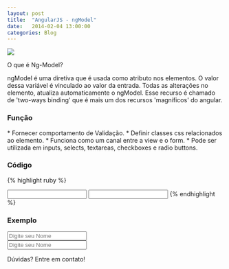 ```yaml
---
layout: post
title:  "AngularJS - ngModel"
date:   2014-02-04 13:00:00
categories: Blog
---
```


<img src="{{site.baseurl}}/img/posts/angularjs.jpg"  />


O que é Ng-Model?

ngModel é uma diretiva que é usada como atributo nos elementos.
O valor dessa variável é vinculado ao valor da entrada. 
Todas as alterações no elemento, atualiza automaticamente o ngModel.
Esse recurso é chamado de 'two-ways binding' que é mais um dos recursos 'magníficos' do angular. 


<h3>Função</h3>
* Fornecer comportamento de Validação.  
* Definir classes css relacionados ao elemento. 
* Funciona como um canal entre a view e o form. 
* Pode ser utilizada em inputs, selects, textareas, checkboxes e radio buttons.


<h3>Código</h3>

{% highlight ruby %}
<html ng-app>
   <head>
      <script src="angularJs.js"></script>
   </head>
   <body>  
   <body>	 
      <input type="text" ng-model="model-input">
      <input type="text" ng-model="model-input">
   </body>
</html>
{% endhighlight %}

<h3>Exemplo</h3> 

<script src="https://ajax.googleapis.com/ajax/libs/angularjs/1.0.7/angular.min.js"></script>      

<div ng-app>
  <input type="text" placeholder="Digite seu Nome" ng-model="imput">
  <br />
  <input type="text" placeholder="Digite seu Nome" ng-model="imput">
</div>


Dúvidas? Entre em contato!
